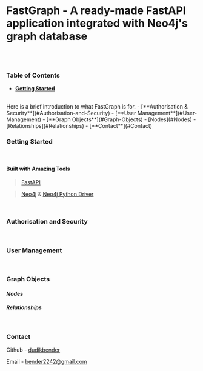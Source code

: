# **FastGraph** - A ready-made FastAPI application integrated with Neo4j's graph database
<br>
<br>

### **Table of Contents**
- [**Getting Started**](#Getting-Started)
<br>
Here is a brief introduction to what FastGraph is for.
- [**Authorisation & Security**](#Authorisation-and-Security)
- [**User Management**](#User-Management)
- [**Graph Objects**](#Graph-Objects)
    - [Nodes](#Nodes)
    - [Relationships](#Relationships)
- [**Contact**](#Contact)

<br>

### **Getting Started**
<br>

#### **Built with Amazing Tools**
> [FastAPI](https://github.com/tiangolo/fastapi)

> [Neo4j](https://neo4j.com/) & [Neo4j Python Driver](https://neo4j.com/docs/api/python-driver/current/)
<br>

### **Authorisation and Security**

<br>

### **User Management**

<br>

### **Graph Objects**
#### ***Nodes***
#### ***Relationships***
<br>

### **Contact**
Github - [dudikbender](https://github.com/dudikbender)

Email - [bender2242@gmail.com](mailto:bender2242@gmail.com)